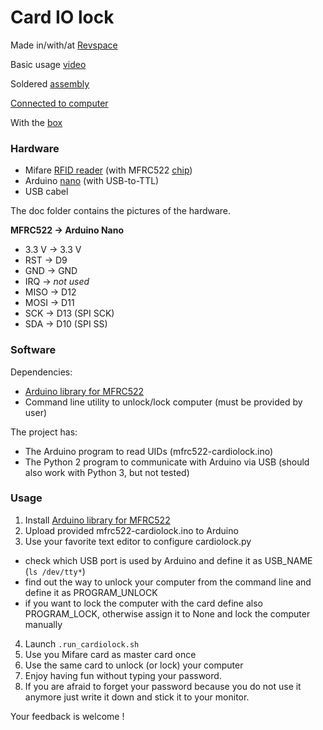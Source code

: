 # Card IO lock

Made in/with/at [Revspace](http://revspace.nl)

Basic usage [video](https://youtu.be/0Dn9kWpbn1k)

Soldered [assembly](https://github.com/asomov/cardiolock/blob/master/doc/20170204_152847.jpg)

[Connected to computer](https://github.com/asomov/cardiolock/blob/master/doc/20170205_135643.jpg)

With the [box](https://github.com/asomov/cardiolock/blob/master/doc/20170205_135107.jpg)

### Hardware

- Mifare [RFID reader](https://github.com/asomov/cardiolock/blob/master/doc/RC522_1.jpg)
(with MFRC522 [chip](https://www.nxp.com/documents/data_sheet/MFRC522.pdf))
- Arduino [nano](https://www.arduino.cc/en/Main/arduinoBoardNano) (with USB-to-TTL)
- USB cabel

The doc folder contains the pictures of the hardware.

**MFRC522 -> Arduino Nano**

- 3.3 V -> 3.3 V
- RST   -> D9
- GND   -> GND
- IRQ   -> *not used*
- MISO  -> D12
- MOSI  -> D11
- SCK   -> D13 (SPI SCK)
- SDA   -> D10 (SPI SS)

### Software

Dependencies:
- [Arduino library for MFRC522](https://github.com/miguelbalboa/rfid)
- Command line utility to unlock/lock computer (must be provided by user)

The project has:
- The Arduino program to read UIDs (mfrc522-cardiolock.ino)
- The Python 2 program to communicate with Arduino via USB (should also work with Python 3, but not tested)

### Usage

1. Install [Arduino library for MFRC522](https://github.com/miguelbalboa/rfid)
2. Upload provided mfrc522-cardiolock.ino to Arduino
3. Use your favorite text editor to configure cardiolock.py
  - check which USB port is used by Arduino and define it as USB_NAME (`ls /dev/tty*`)
  - find out the way to unlock your computer from the command line and
    define it as PROGRAM_UNLOCK
  - if you want to lock the computer with the card define also PROGRAM_LOCK,
    otherwise assign it to None and lock the computer manually
4. Launch `.run_cardiolock.sh`
5. Use you Mifare card as master card once
6. Use the same card to unlock (or lock) your computer
7. Enjoy having fun without typing your password.
8. If you are afraid to forget your password because you do not use it anymore
   just write it down and stick it to your monitor.

Your feedback is welcome !
